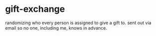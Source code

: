 # gift-exchange
randomizing who every person is assigned to give a gift to. sent out via email so no one, including me, knows in advance.
